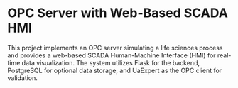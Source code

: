 # OPC Server with Web-Based SCADA HMI

This project implements an OPC server simulating a life sciences process and provides a web-based SCADA Human-Machine Interface (HMI) for real-time data visualization. The system utilizes Flask for the backend, PostgreSQL for optional data storage, and UaExpert as the OPC client for validation.
